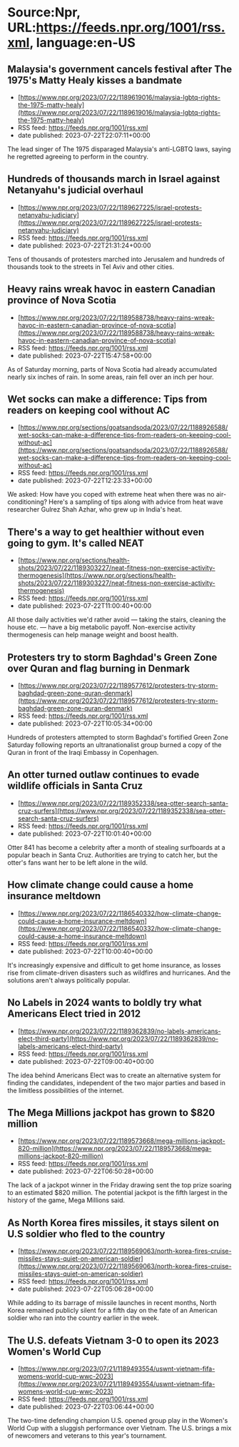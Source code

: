 # Source:Npr, URL:https://feeds.npr.org/1001/rss.xml, language:en-US

## Malaysia's government cancels festival after The 1975's Matty Healy kisses a bandmate
 - [https://www.npr.org/2023/07/22/1189619016/malaysia-lgbtq-rights-the-1975-matty-healy](https://www.npr.org/2023/07/22/1189619016/malaysia-lgbtq-rights-the-1975-matty-healy)
 - RSS feed: https://feeds.npr.org/1001/rss.xml
 - date published: 2023-07-22T22:07:11+00:00

The lead singer of The 1975 disparaged Malaysia's anti-LGBTQ laws, saying he regretted agreeing to perform in the country.

## Hundreds of thousands march in Israel against Netanyahu's judicial overhaul
 - [https://www.npr.org/2023/07/22/1189627225/israel-protests-netanyahu-judiciary](https://www.npr.org/2023/07/22/1189627225/israel-protests-netanyahu-judiciary)
 - RSS feed: https://feeds.npr.org/1001/rss.xml
 - date published: 2023-07-22T21:31:24+00:00

Tens of thousands of protesters marched into Jerusalem and hundreds of thousands took to the streets in Tel Aviv and other cities.

## Heavy rains wreak havoc in eastern Canadian province of Nova Scotia
 - [https://www.npr.org/2023/07/22/1189588738/heavy-rains-wreak-havoc-in-eastern-canadian-province-of-nova-scotia](https://www.npr.org/2023/07/22/1189588738/heavy-rains-wreak-havoc-in-eastern-canadian-province-of-nova-scotia)
 - RSS feed: https://feeds.npr.org/1001/rss.xml
 - date published: 2023-07-22T15:47:58+00:00

As of Saturday morning, parts of Nova Scotia had already accumulated nearly six inches of rain. In some areas, rain fell over an inch per hour.

## Wet socks can make a difference: Tips from readers on keeping cool without AC
 - [https://www.npr.org/sections/goatsandsoda/2023/07/22/1188926588/wet-socks-can-make-a-difference-tips-from-readers-on-keeping-cool-without-ac](https://www.npr.org/sections/goatsandsoda/2023/07/22/1188926588/wet-socks-can-make-a-difference-tips-from-readers-on-keeping-cool-without-ac)
 - RSS feed: https://feeds.npr.org/1001/rss.xml
 - date published: 2023-07-22T12:23:33+00:00

We asked: How have you coped with extreme heat when there was no air-conditioning? Here's a sampling of tips along with advice from heat wave researcher Gulrez Shah Azhar, who grew up in India's heat.

## There's a way to get healthier without even going to gym. It's called NEAT
 - [https://www.npr.org/sections/health-shots/2023/07/22/1189303227/neat-fitness-non-exercise-activity-thermogenesis](https://www.npr.org/sections/health-shots/2023/07/22/1189303227/neat-fitness-non-exercise-activity-thermogenesis)
 - RSS feed: https://feeds.npr.org/1001/rss.xml
 - date published: 2023-07-22T11:00:40+00:00

All those daily activities we'd rather avoid — taking the stairs, cleaning the house etc. — have a big metabolic payoff. Non-exercise activity thermogenesis can help manage weight and boost health.

## Protesters try to storm Baghdad's Green Zone over Quran and flag burning in Denmark
 - [https://www.npr.org/2023/07/22/1189577612/protesters-try-storm-baghdad-green-zone-quran-denmark](https://www.npr.org/2023/07/22/1189577612/protesters-try-storm-baghdad-green-zone-quran-denmark)
 - RSS feed: https://feeds.npr.org/1001/rss.xml
 - date published: 2023-07-22T10:05:34+00:00

Hundreds of protesters attempted to storm Baghdad's fortified Green Zone Saturday following reports an ultranationalist group burned a copy of the Quran in front of the Iraqi Embassy in Copenhagen.

## An otter turned outlaw continues to evade wildlife officials in Santa Cruz
 - [https://www.npr.org/2023/07/22/1189352338/sea-otter-search-santa-cruz-surfers](https://www.npr.org/2023/07/22/1189352338/sea-otter-search-santa-cruz-surfers)
 - RSS feed: https://feeds.npr.org/1001/rss.xml
 - date published: 2023-07-22T10:01:40+00:00

Otter 841 has become a celebrity after a month of stealing surfboards at a popular beach in Santa Cruz. Authorities are trying to catch her, but the otter's fans want her to be left alone in the wild.

## How climate change could cause a home insurance meltdown
 - [https://www.npr.org/2023/07/22/1186540332/how-climate-change-could-cause-a-home-insurance-meltdown](https://www.npr.org/2023/07/22/1186540332/how-climate-change-could-cause-a-home-insurance-meltdown)
 - RSS feed: https://feeds.npr.org/1001/rss.xml
 - date published: 2023-07-22T10:00:40+00:00

It's increasingly expensive and difficult to get home insurance, as losses rise from climate-driven disasters such as wildfires and hurricanes. And the solutions aren't always politically popular.

## No Labels in 2024 wants to boldly try what Americans Elect tried in 2012
 - [https://www.npr.org/2023/07/22/1189362839/no-labels-americans-elect-third-party](https://www.npr.org/2023/07/22/1189362839/no-labels-americans-elect-third-party)
 - RSS feed: https://feeds.npr.org/1001/rss.xml
 - date published: 2023-07-22T09:00:40+00:00

The idea behind Americans Elect was to create an alternative system for finding the candidates, independent of the two major parties and based in the limitless possibilities of the internet.

## The Mega Millions jackpot has grown to $820 million
 - [https://www.npr.org/2023/07/22/1189573668/mega-millions-jackpot-820-million](https://www.npr.org/2023/07/22/1189573668/mega-millions-jackpot-820-million)
 - RSS feed: https://feeds.npr.org/1001/rss.xml
 - date published: 2023-07-22T06:50:28+00:00

The lack of a jackpot winner in the Friday drawing sent the top prize soaring to an estimated $820 million. The potential jackpot is the fifth largest in the history of the game, Mega Millions said.

## As North Korea fires missiles, it stays silent on U.S soldier who fled to the country
 - [https://www.npr.org/2023/07/22/1189569063/north-korea-fires-cruise-missiles-stays-quiet-on-american-soldier](https://www.npr.org/2023/07/22/1189569063/north-korea-fires-cruise-missiles-stays-quiet-on-american-soldier)
 - RSS feed: https://feeds.npr.org/1001/rss.xml
 - date published: 2023-07-22T05:06:28+00:00

While adding to its barrage of missile launches in recent months, North Korea remained publicly silent for a fifth day on the fate of an American soldier who ran into the country earlier in the week.

## The U.S. defeats Vietnam 3-0 to open its 2023 Women's World Cup
 - [https://www.npr.org/2023/07/21/1189493554/uswnt-vietnam-fifa-womens-world-cup-wwc-2023](https://www.npr.org/2023/07/21/1189493554/uswnt-vietnam-fifa-womens-world-cup-wwc-2023)
 - RSS feed: https://feeds.npr.org/1001/rss.xml
 - date published: 2023-07-22T03:06:44+00:00

The two-time defending champion U.S. opened group play in the Women's World Cup with a sluggish performance over Vietnam. The U.S. brings a mix of newcomers and veterans to this year's tournament.


